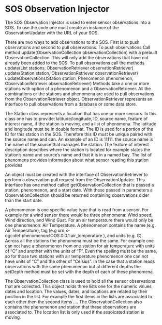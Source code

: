 SOS Observation Injector
===========

The SOS Observation Injector is used to enter sensor observations into a SOS. 
To use the code one must create an instance of the ObservationUpdater with the URL 
of your SOS. 

There are two ways to add observations to the SOS. First is to push 
observations and second to pull observations. To push observations Call method 
update(ObservationCollection observationCollection) with a prebuilt 
ObservationCollection. This will only add the observations that have not 
already been added to the SOS. To pull observations call the methods
update(List<Station> stations, ObservationRetriever observationRetriever)
update(Station station, ObservationRetriever observationRetriever)
updateObservations(Station station, Phenomenon phenomenon, ObservationRetriever observationRetriever)
Methods take a one or more stations with option of a phenomenon and a ObservationRetriever. 
All the combinations or the stations and phenomena are used to pull 
observations from the ObservationRetriever object. ObservationRetriever 
represents an interface to pull observations from a database or some data store. 

The Station class represents a location that has one or more sensors. In this 
class one has to provide: latitude/longitude, ID, source name, feature of interest name, if the
station is moving, and a list of phenomena. The latitude and longitude must be in 
double format. The ID is used for a portion of the ID for this station in the SOS. 
Therefore this ID must be unique paired with the source name and can. An example of an 
ID is 11111. the source name is the name of the source that manages the station. 
The feature of interest description describes where the station is located for 
example states the station’s name and source’s name 
and that it is in a named bay. The list of phenomena provides information about 
what sensor reading this station provides. 

An object must be created with the interface of ObservationRetriever to perform 
a observation pull request from the ObservationUpdater. This interface has
one method called getObservationCollection that is passed a station, phenomenon, and 
a start date. With these passed in parameters a ObservationCollection should be returned 
containing observations older than the start date.

A phenomenon is one specific value type that is read from a sensor. For example 
for a wind sensor there would be three phenomena: Wind speed, Wind direction, 
and Wind Gust. For an air temperature there would only be one phenomenon: 
Air Temperature. A phenomenon contains the name (e.g. Air Temperature), 
tag (e.g urn:x-ogc:def:phenomenon:IOOS:0.0.1:air_temperature ), and units 
(e.g. C). Across all the stations the phenomena must be the same. For example 
one can not have a phenomenon from one station for air temperature with units 
of “C” and another with the units of “F”. Even the spelling must be the same, 
so for those two stations with air temperature phenomenon one can not have 
units of “C” and the other of “Celsius”. In the case that a station reads 
observations with the same phenomenon but at different depths the setDepth 
method must be set with the depth of each of these phenomena. 

The ObservationCollection class is used to hold all the sensor observations 
that are collected. This object holds three lists one for the numeric values, 
dates and location. The values, dates, and locations are related by 
their position in the list. For example the first items in the lists are 
associated to each other then the second items …. The ObservationCollection 
also contains the phenomenon and station that these observations are associated to. 
The location list is only used if the assoicated station is moving. 
